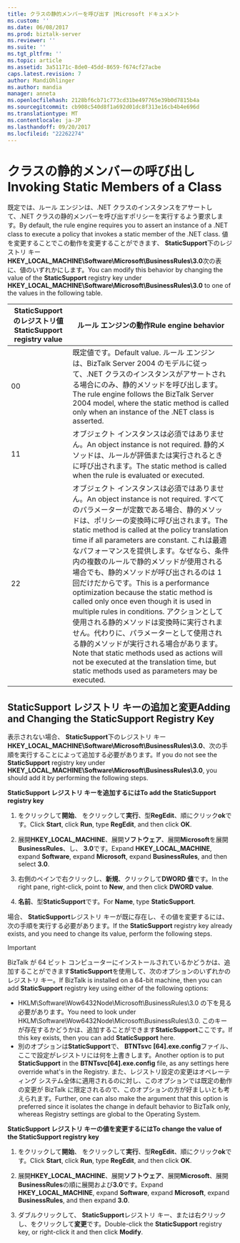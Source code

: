 ```yaml
---
title: クラスの静的メンバーを呼び出す |Microsoft ドキュメント
ms.custom: ''
ms.date: 06/08/2017
ms.prod: biztalk-server
ms.reviewer: ''
ms.suite: ''
ms.tgt_pltfrm: ''
ms.topic: article
ms.assetid: 3a51171c-8de0-45dd-8659-f674cf27acbe
caps.latest.revision: 7
author: MandiOhlinger
ms.author: mandia
manager: anneta
ms.openlocfilehash: 2128bf6cb71c773cd31be497765e39b0d7815b4a
ms.sourcegitcommit: cb908c540d8f1a692d01dc8f313e16cb4b4e696d
ms.translationtype: MT
ms.contentlocale: ja-JP
ms.lasthandoff: 09/20/2017
ms.locfileid: "22262274"
---
```

# <a name="invoking-static-members-of-a-class"></a><span data-ttu-id="c1113-102">クラスの静的メンバーの呼び出し</span><span class="sxs-lookup"><span data-stu-id="c1113-102">Invoking Static Members of a Class</span></span>
<span data-ttu-id="c1113-103">既定では、ルール エンジンは、.NET クラスのインスタンスをアサートして、.NET クラスの静的メンバーを呼び出すポリシーを実行するよう要求します。</span><span class="sxs-lookup"><span data-stu-id="c1113-103">By default, the rule engine requires you to assert an instance of a .NET class to execute a policy that invokes a static member of the .NET class.</span></span> <span data-ttu-id="c1113-104">値を変更することでこの動作を変更することができます、 **StaticSupport**下のレジストリ キー **HKEY_LOCAL_MACHINE\Software\Microsoft\BusinessRules\3.0**次の表に、値のいずれかにします。</span><span class="sxs-lookup"><span data-stu-id="c1113-104">You can modify this behavior by changing the value of the **StaticSupport** registry key under **HKEY_LOCAL_MACHINE\Software\Microsoft\BusinessRules\3.0** to one of the values in the following table.</span></span>  
  
|<span data-ttu-id="c1113-105">StaticSupport のレジストリ値</span><span class="sxs-lookup"><span data-stu-id="c1113-105">StaticSupport registry value</span></span>|<span data-ttu-id="c1113-106">ルール エンジンの動作</span><span class="sxs-lookup"><span data-stu-id="c1113-106">Rule engine behavior</span></span>|  
|----------------------------------|--------------------------|  
|<span data-ttu-id="c1113-107">0</span><span class="sxs-lookup"><span data-stu-id="c1113-107">0</span></span>|<span data-ttu-id="c1113-108">既定値です。</span><span class="sxs-lookup"><span data-stu-id="c1113-108">Default value.</span></span> <span data-ttu-id="c1113-109">ルール エンジンは、BizTalk Server 2004 のモデルに従って、.NET クラスのインスタンスがアサートされる場合にのみ、静的メソッドを呼び出します。</span><span class="sxs-lookup"><span data-stu-id="c1113-109">The rule engine follows the BizTalk Server 2004 model, where the static method is called only when an instance of the .NET class is asserted.</span></span>|  
|<span data-ttu-id="c1113-110">1</span><span class="sxs-lookup"><span data-stu-id="c1113-110">1</span></span>|<span data-ttu-id="c1113-111">オブジェクト インスタンスは必須ではありません。</span><span class="sxs-lookup"><span data-stu-id="c1113-111">An object instance is not required.</span></span> <span data-ttu-id="c1113-112">静的メソッドは、ルールが評価または実行されるときに呼び出されます。</span><span class="sxs-lookup"><span data-stu-id="c1113-112">The static method is called when the rule is evaluated or executed.</span></span>|  
|<span data-ttu-id="c1113-113">2</span><span class="sxs-lookup"><span data-stu-id="c1113-113">2</span></span>|<span data-ttu-id="c1113-114">オブジェクト インスタンスは必須ではありません。</span><span class="sxs-lookup"><span data-stu-id="c1113-114">An object instance is not required.</span></span> <span data-ttu-id="c1113-115">すべてのパラメーターが定数である場合、静的メソッドは、ポリシーの変換時に呼び出されます。</span><span class="sxs-lookup"><span data-stu-id="c1113-115">The static method is called at the policy translation time if all parameters are constant.</span></span> <span data-ttu-id="c1113-116">これは最適なパフォーマンスを提供します。なぜなら、条件内の複数のルールで静的メソッドが使用される場合でも、静的メソッドが呼び出されるのは 1 回だけだからです。</span><span class="sxs-lookup"><span data-stu-id="c1113-116">This is a performance optimization because the static method is called only once even though it is used in multiple rules in conditions.</span></span> <span data-ttu-id="c1113-117">アクションとして使用される静的メソッドは変換時に実行されません。代わりに、パラメーターとして使用される静的メソッドが実行される場合があります。</span><span class="sxs-lookup"><span data-stu-id="c1113-117">Note that static methods used as actions will not be executed at the translation time, but static methods used as parameters may be executed.</span></span>|  
  
## <a name="adding-and-changing-the-staticsupport-registry-key"></a><span data-ttu-id="c1113-118">StaticSupport レジストリ キーの追加と変更</span><span class="sxs-lookup"><span data-stu-id="c1113-118">Adding and Changing the StaticSupport Registry Key</span></span>  
 <span data-ttu-id="c1113-119">表示されない場合、 **StaticSupport**下のレジストリ キー **HKEY_LOCAL_MACHINE\Software\Microsoft\BusinessRules\3.0**、次の手順を実行することによって追加する必要があります。</span><span class="sxs-lookup"><span data-stu-id="c1113-119">If you do not see the **StaticSupport** registry key under **HKEY_LOCAL_MACHINE\Software\Microsoft\BusinessRules\3.0**, you should add it by performing the following steps.</span></span>  
  
 <span data-ttu-id="c1113-120">**StaticSupport レジストリ キーを追加するには**</span><span class="sxs-lookup"><span data-stu-id="c1113-120">**To add the StaticSupport registry key**</span></span>  
  
1.  <span data-ttu-id="c1113-121">をクリックして**開始**、 をクリックして**実行**、型**RegEdit**、順にクリック**ok**です。</span><span class="sxs-lookup"><span data-stu-id="c1113-121">Click **Start**, click **Run**, type **RegEdit**, and then click **OK**.</span></span>  
  
2.  <span data-ttu-id="c1113-122">展開**HKEY_LOCAL_MACHINE**、展開**ソフトウェア**、展開**Microsoft**を展開**BusinessRules**、し、 **3.0**です。</span><span class="sxs-lookup"><span data-stu-id="c1113-122">Expand **HKEY_LOCAL_MACHINE**, expand **Software**, expand **Microsoft**, expand **BusinessRules**, and then select **3.0**.</span></span>  
  
3.  <span data-ttu-id="c1113-123">右側のペインで右クリックし、**新規**、クリックして**DWORD 値**です。</span><span class="sxs-lookup"><span data-stu-id="c1113-123">In the right pane, right-click, point to **New**, and then click **DWORD value**.</span></span>  
  
4.  <span data-ttu-id="c1113-124">**名前**、型**StaticSupport**です。</span><span class="sxs-lookup"><span data-stu-id="c1113-124">For **Name**, type **StaticSupport**.</span></span>  
  
 <span data-ttu-id="c1113-125">場合、 **StaticSupport**レジストリ キーが既に存在し、その値を変更するには、次の手順を実行する必要があります。</span><span class="sxs-lookup"><span data-stu-id="c1113-125">If the **StaticSupport** registry key already exists, and you need to change its value, perform the following steps.</span></span>  
  
> [!IMPORTANT]
>  <span data-ttu-id="c1113-126">BizTalk が 64 ビット コンピューターにインストールされているかどうかは、追加することができます**StaticSupport**を使用して、次のオプションのいずれかのレジストリ キー。</span><span class="sxs-lookup"><span data-stu-id="c1113-126">If BizTalk is installed on a 64-bit machine, then you can add **StaticSupport** registry key using either of the following options:</span></span>  
>   
>  -   <span data-ttu-id="c1113-127">HKLM\Software\Wow6432Node\Microsoft\BusinessRules\3.0 の下を見る必要があります。</span><span class="sxs-lookup"><span data-stu-id="c1113-127">You need to look under HKLM\Software\Wow6432Node\Microsoft\BusinessRules\3.0.</span></span> <span data-ttu-id="c1113-128">このキーが存在するかどうかは、追加することができます**StaticSupport**ここです。</span><span class="sxs-lookup"><span data-stu-id="c1113-128">If this key exists, then you can add **StaticSupport** here.</span></span>  
> -   <span data-ttu-id="c1113-129">別のオプションは**StaticSupport**で、 **BTNTsvc [64].exe.config**ファイル、ここで設定がレジストリには何を上書きします。</span><span class="sxs-lookup"><span data-stu-id="c1113-129">Another option is to put **StaticSupport** in the **BTNTsvc[64].exe.config** file, as any settings here override what's in the Registry.</span></span>  <span data-ttu-id="c1113-130">また、レジストリ設定の変更はオペレーティング システム全体に適用されるのに対し、このオプションでは既定の動作の変更が BizTalk に限定されるので、このオプションの方が好ましいとも考えられます。</span><span class="sxs-lookup"><span data-stu-id="c1113-130">Further, one can also make the argument that this option is preferred since it isolates the change in default behavior to BizTalk only, whereas Registry settings are global to the Operating System.</span></span>  
  
 <span data-ttu-id="c1113-131">**StaticSupport レジストリ キーの値を変更するには**</span><span class="sxs-lookup"><span data-stu-id="c1113-131">**To change the value of the StaticSupport registry key**</span></span>  
  
1.  <span data-ttu-id="c1113-132">をクリックして**開始**、 をクリックして**実行**、型**RegEdit**、順にクリック**ok**です。</span><span class="sxs-lookup"><span data-stu-id="c1113-132">Click **Start**, click **Run**, type **RegEdit**, and then click **OK**.</span></span>  
  
2.  <span data-ttu-id="c1113-133">展開**HKEY_LOCAL_MACHINE**、展開**ソフトウェア**、展開**Microsoft**、展開**BusinessRules**の順に展開および**3.0**です。</span><span class="sxs-lookup"><span data-stu-id="c1113-133">Expand **HKEY_LOCAL_MACHINE**, expand **Software**, expand **Microsoft**, expand **BusinessRules**, and then expand **3.0**.</span></span>  
  
3.  <span data-ttu-id="c1113-134">ダブルクリックして、 **StaticSupport**レジストリ キー、または右クリックし、をクリックして**変更**です。</span><span class="sxs-lookup"><span data-stu-id="c1113-134">Double-click the **StaticSupport** registry key, or right-click it and then click **Modify**.</span></span>